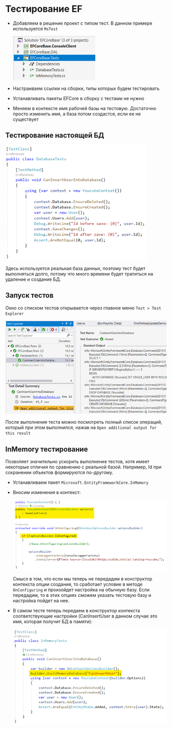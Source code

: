 # Тестирование EF

* Добавляем в решение проект с типом тест. В данном примере используется `MsTest`

  <img src="img\image-20200509091649278.png" alt="image-20200509091649278" style="zoom:80%;" />

* Настраиваем ссылки на сборки, типы которых будем тестировать

* Устанавливать пакеты EFCore в сборку с тестами не нужно

* Меняем в контексте имя рабочей базы на тестовую. Достаточно просто изменить имя, а база потом создастся, если ее не существует

## Тестирование настоящей БД

<img src="img\image-20200509092014962.png" alt="image-20200509092014962" style="zoom:80%;" />

Здесь используется реальная база данных, поэтому тест будет выполняться долго, потому что много времени будет тратиться на удаление и создание БД.

## Запуск тестов

Окно со списком тестов открывается через главное меню `Test > Test Explorer`

<img src="img\image-20200509092554351.png" alt="image-20200509092554351" style="zoom:80%;" />

После выполнения теста можно посмотреть полный список операций, который при этом выполнился, нажав на `Open additional output for this result`

## InMemory тестирование

Позволяет значительно ускорить выполнение тестов, хотя имеет некоторые отличия по сравнению с реальной базой. Например, Id при сохранении объектов формируются по-другому.

* Устанавливаем пакет `Microsoft.EntityFrameworkCore.InMemory`

* Вносим изменения в контекст:

  <img src="img\image-20200509093035645.png" alt="image-20200509093035645" style="zoom:80%;" />

  Смысл в том, что если мы теперь не передадим в конструктор контекста опции создания, то сработает условие в методе `OnConfiguring` и произойдет настройка на обычную базу. Если передадим, то в этих опциях сможем указать тестовую базу и настройка пойдет на нее.

* В самом тесте теперь передаем в конструктор контекста соответствующие настройки (CanInsertUser в данном случае это имя, которая получит БД в памяти):

  <img src="img\image-20200509093605084.png" alt="image-20200509093605084" style="zoom:80%;" />
